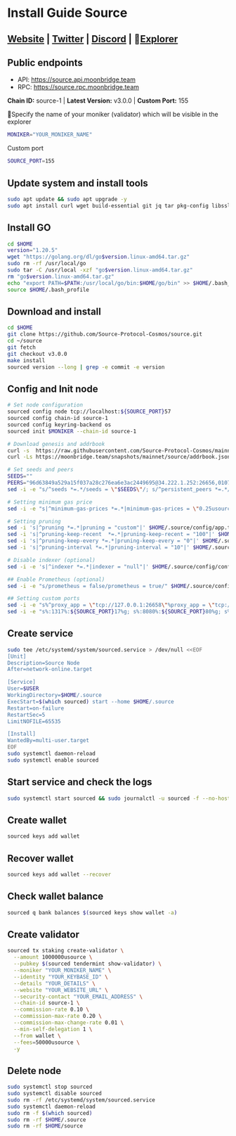 # Install Guide Source

## [Website](https://www.sourceprotocol.io/) | [Twitter](https://twitter.com/sourceprotocol_) | [Discord](https://discord.gg/zj8xxUCeZQ) | :satellite:[Explorer](https://explorer.moonbridge.team/source)

## Public endpoints
- API: https://source.api.moonbridge.team
- RPC: https://source.rpc.moonbridge.team

**Chain ID:** source-1 | **Latest Version:** v3.0.0 | **Custom Port:** 155

:red_circle:Specify the name of your moniker (validator) which will be visible in the explorer

```bash
MONIKER="YOUR_MONIKER_NAME"
```

Custom port

```bash
SOURCE_PORT=155
```

## Update system and install tools

```bash
sudo apt update && sudo apt upgrade -y
sudo apt install curl wget build-essential git jq tar pkg-config libssl-dev liblz4-tool ncdu bashtop -y
```

## Install GO

```bash
cd $HOME
version="1.20.5"
wget "https://golang.org/dl/go$version.linux-amd64.tar.gz"
sudo rm -rf /usr/local/go
sudo tar -C /usr/local -xzf "go$version.linux-amd64.tar.gz"
rm "go$version.linux-amd64.tar.gz"
echo "export PATH=$PATH:/usr/local/go/bin:$HOME/go/bin" >> $HOME/.bash_profile
source $HOME/.bash_profile
```

## Download and install

```bash
cd $HOME
git clone https://github.com/Source-Protocol-Cosmos/source.git
cd ~/source
git fetch
git checkout v3.0.0
make install
sourced version --long | grep -e commit -e version
```

## Config and Init node

```bash
# Set node configuration
sourced config node tcp://localhost:${SOURCE_PORT}57
sourced config chain-id source-1
sourced config keyring-backend os
sourced init $MONIKER --chain-id source-1

# Download genesis and addrbook
curl -s  https://raw.githubusercontent.com/Source-Protocol-Cosmos/mainnet/master/source-1/genesis.json > ~/.source/config/genesis.json
curl -Ls https://moonbridge.team/snapshots/mainnet/source/addrbook.json > $HOME/.source/config/addrbook.json

# Set seeds and peers
SEEDS=""
PEERS="96d63849a529a15f037a28c276ea6e3ac2449695@34.222.1.252:26656,0107ac60e43f3b3d395fea706cb54877a3241d21@35.87.85.162:26656"
sed -i -e "s/^seeds *=.*/seeds = \"$SEEDS\"/; s/^persistent_peers *=.*/persistent_peers = \"$PEERS\"/" $HOME/.source/config/config.toml

# Setting minimum gas price
sed -i -e "s|^minimum-gas-prices *=.*|minimum-gas-prices = \"0.25usource\"|" $HOME/.source/config/app.toml

# Setting pruning
sed -i 's|^pruning *=.*|pruning = "custom"|' $HOME/.source/config/app.toml
sed -i 's|^pruning-keep-recent  *=.*|pruning-keep-recent = "100"|' $HOME/.source/config/app.toml
sed -i 's|^pruning-keep-every *=.*|pruning-keep-every = "0"|' $HOME/.source/config/app.toml
sed -i 's|^pruning-interval *=.*|pruning-interval = "10"|' $HOME/.source/config/app.toml

# Disable indexer (optional)
sed -i -e 's|^indexer *=.*|indexer = "null"|' $HOME/.source/config/config.toml

## Enable Prometheus (optional)
sed -i -e "s/prometheus = false/prometheus = true/" $HOME/.source/config/config.toml

## Setting custom ports
sed -i -e "s%^proxy_app = \"tcp://127.0.0.1:26658\"%proxy_app = \"tcp://127.0.0.1:${SOURCE_PORT}58\"%; s%^laddr = \"tcp://127.0.0.1:26657\"%laddr = \"tcp://0.0.0.0:${SOURCE_PORT}57\"%; s%^pprof_laddr = \"localhost:6060\"%pprof_laddr = \"localhost:${SOURCE_PORT}60\"%; s%^laddr = \"tcp://0.0.0.0:26656\"%laddr = \"tcp://0.0.0.0:${SOURCE_PORT}56\"%; s%^external_address = \"\"%external_address = \"$(wget -qO- eth0.me):${SOURCE_PORT}56\"%; s%^prometheus_listen_addr = \":26660\"%prometheus_listen_addr = \":${SOURCE_PORT}66\"%" $HOME/.source/config/config.toml
sed -i -e "s%:1317%:${SOURCE_PORT}17%g; s%:8080%:${SOURCE_PORT}80%g; s%:9090%:${SOURCE_PORT}90%g; s%:9091%:${SOURCE_PORT}91%g; s%:8545%:${SOURCE_PORT}45%g; s%:8546%:${SOURCE_PORT}46%g; s%:6065%:${SOURCE_PORT}65%g" $HOME/.source/config/app.toml
```

## Create service

```bash
sudo tee /etc/systemd/system/sourced.service > /dev/null <<EOF
[Unit]
Description=Source Node
After=network-online.target

[Service]
User=$USER
WorkingDirectory=$HOME/.source
ExecStart=$(which sourced) start --home $HOME/.source
Restart=on-failure
RestartSec=5
LimitNOFILE=65535

[Install]
WantedBy=multi-user.target
EOF
sudo systemctl daemon-reload
sudo systemctl enable sourced
```

## Start service and check the logs

```bash
sudo systemctl start sourced && sudo journalctl -u sourced -f --no-hostname -o cat
```

## Create wallet

```bash
sourced keys add wallet
```

## Recover wallet

```bash
sourced keys add wallet --recover
```

## Check wallet balance

```bash
sourced q bank balances $(sourced keys show wallet -a)
```

## Create validator

```bash
sourced tx staking create-validator \
  --amount 1000000usource \
  --pubkey $(sourced tendermint show-validator) \
  --moniker "YOUR_MONIKER_NAME" \
  --identity "YOUR_KEYBASE_ID" \
  --details "YOUR_DETAILS" \
  --website "YOUR_WEBSITE_URL" \
  --security-contact "YOUR_EMAIL_ADDRESS" \
  --chain-id source-1 \
  --commission-rate 0.10 \
  --commission-max-rate 0.20 \
  --commission-max-change-rate 0.01 \
  --min-self-delegation 1 \
  --from wallet \
  --fees=50000usource \
  -y
```

## Delete node

```bash
sudo systemctl stop sourced
sudo systemctl disable sourced
sudo rm -rf /etc/systemd/system/sourced.service
sudo systemctl daemon-reload
sudo rm -f $(which sourced) 
sudo rm -rf $HOME/.source
sudo rm -rf $HOME/source
```

